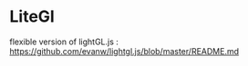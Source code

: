 # LiteGl
flexible version of lightGL.js : https://github.com/evanw/lightgl.js/blob/master/README.md
